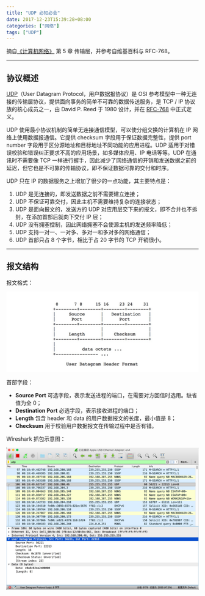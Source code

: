 ```yaml
---
title: "UDP 必知必会"
date: 2017-12-23T15:39:28+08:00
categories: ["网络"]
tags: ["UDP"]
---
```


摘自[《计算机网络》](https://book.douban.com/subject/26960678/) 第 5 章 传输层，并参考自维基百科与 RFC-768。<!--more-->

---

## 协议概述

[UDP](https://en.wikipedia.org/wiki/User_Datagram_Protocol)（User Datagram Protocol，用户数据报协议）是 OSI 参考模型中一种无连接的传输层协议，提供面向事务的简单不可靠的数据传送服务，是 TCP / IP 协议族的核心成员之一，由 David P. Reed 于 1980 设计，并在 [RFC-768](https://tools.ietf.org/html/rfc768) 中正式定义。

UDP 使用最小协议机制的简单无连接通信模型，可以使分组交换的计算机在 IP 网络上使用数据报通信。它提供 checksum 字段用于保证数据完整性，提供 port number 字段用于区分源地址和目标地址不同功能的应用进程。UDP 适用于对错误校验和错误纠正要求不高的应用场景，如多媒体应用、IP 电话等等。UDP 在通讯时不需要像 TCP 一样进行握手，因此减少了网络通信的开销和发送数据之前的延迟，但它也是不可靠的传输协议，即不保证数据可靠的交付和时序。

UDP 只在 IP 的数据服务之上增加了很少的一点功能，其主要特点是：

1. UDP 是无连接的，即发送数据之前不需要建立连接；
2. UDP 不保证可靠交付，因此主机不需要维持复杂的连接状态；
3. UDP 是面向报文的，发送方的 UDP 对应用层交下来的报文，即不合并也不拆封，在添加首部后就向下交付 IP 层；
4. UDP 没有拥塞控制，因此网络拥塞不会使源主机的发送频率降低；
5. UDP 支持一对一、一对多、多对一和多对多的网络通信；
6. UDP 首部只占 8 个字节，相比于占 20 字节的 TCP 开销很小。

---

## 报文结构

报文格式：

![iamge](/images/UDP必知必会/1.png)

首部字段：

- **Source Port** 可选字段，表示发送进程的端口，在需要对方回信时选用。缺省值为全 0；
- **Destination Port** 必选字段，表示接收进程的端口；
- **Length** 包含 header 和 data 的用户数据报文的长度，最小值是 8；
- **Checksum** 用于校验用户数据报文在传输过程中是否有错。

Wireshark 抓包示意图：

![image](/images/UDP必知必会/2.png)
